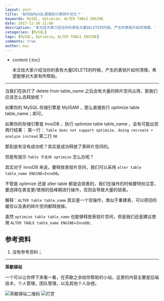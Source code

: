 ```yaml
---
layout: post
title: '如何在MySQL里面执行表碎片优化？'
keywords: MySQL, Optimize, ALTER TABLE ENGINE
date: 2017-12-30 12:00
description: '本文给大家介绍当你的表有大量DELETE的时候，产生的表锁片如何清理。'
categories: [MySQL]
tags: [MySQL, Optimize, ALTER TABLE ENGINE]
comments: true
author: mai
---
```


* content
{:toc}

    本文给大家介绍当你的表有大量DELETE的时候，产生的表锁片如何清理，希望能够对大家有所帮助。

----

当我们在执行了 delete from table_name 之后会有大量的碎片空间占用，那我们应该怎么去释放呢？ 

如果你的 MySQL 存储引擎是 MyISAM ，那么直接执行 optimize table table_name；即可。 

如果你的存储引擎是 InnoDB ，执行 optimize table table_name ，会有可能出现两行结果：
第一行：
`Table does not support optimize, doing recreate + analyze instead`
第二行 `OK`

那到底有没有成功呢？其实是成功释放了表碎片空间的。

但是有提示 `Table 不支持 optimize` 怎么办呢？

其实对于 InnoDB 来说，要释放表锁片空间，我们可以采用 `alter table table_name ENGINE=InnoDB`。

不管是 optimize 还是 alter table 都是会锁表的，我们在操作的时候要特别注意，要选择在表变更/使用的低峰期进行操作，否则会导致大量的锁表。 

解释：`ALTER table table_name` 其实是一个空操作，类似于重建表，可以把旧的缓存以及表的碎片空间都释放掉。 

虽然 `optimize table table_name` 也能够释放表锁片空间，但是我们还是建议使用 `ALTER TABLE table_name ENGINE=InnoDB;`

## 参考资料 ##

1. 没有参考资料；

----

**茶歇驿站**

一个可以让你停下来看一看，在茶歇之余给你帮助的小站，这里的内容主要是后端技术，个人管理，团队管理，以及其他个人杂想。

![茶歇驿站二维码](http://oqos7hrvp.bkt.clouddn.com/blog/tech_tea.jpg)
![打赏](http://oqos7hrvp.bkt.clouddn.com/blog/money.jpg)
